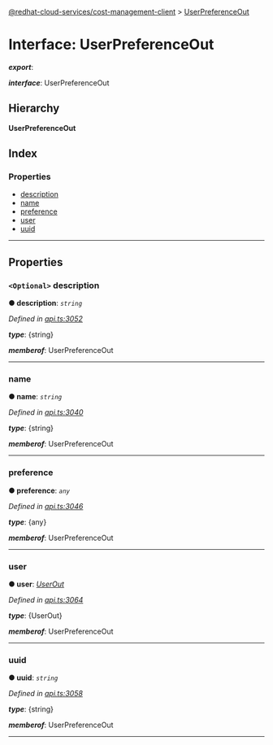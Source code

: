 [@redhat-cloud-services/cost-management-client](../README.md) > [UserPreferenceOut](../interfaces/userpreferenceout.md)

# Interface: UserPreferenceOut

*__export__*: 

*__interface__*: UserPreferenceOut

## Hierarchy

**UserPreferenceOut**

## Index

### Properties

* [description](userpreferenceout.md#description)
* [name](userpreferenceout.md#name)
* [preference](userpreferenceout.md#preference)
* [user](userpreferenceout.md#user)
* [uuid](userpreferenceout.md#uuid)

---

## Properties

<a id="description"></a>

### `<Optional>` description

**● description**: *`string`*

*Defined in [api.ts:3052](https://github.com/RedHatInsights/javascript-clients/blob/master/packages/cost-management/api.ts#L3052)*

*__type__*: {string}

*__memberof__*: UserPreferenceOut

___
<a id="name"></a>

###  name

**● name**: *`string`*

*Defined in [api.ts:3040](https://github.com/RedHatInsights/javascript-clients/blob/master/packages/cost-management/api.ts#L3040)*

*__type__*: {string}

*__memberof__*: UserPreferenceOut

___
<a id="preference"></a>

###  preference

**● preference**: *`any`*

*Defined in [api.ts:3046](https://github.com/RedHatInsights/javascript-clients/blob/master/packages/cost-management/api.ts#L3046)*

*__type__*: {any}

*__memberof__*: UserPreferenceOut

___
<a id="user"></a>

###  user

**● user**: *[UserOut](userout.md)*

*Defined in [api.ts:3064](https://github.com/RedHatInsights/javascript-clients/blob/master/packages/cost-management/api.ts#L3064)*

*__type__*: {UserOut}

*__memberof__*: UserPreferenceOut

___
<a id="uuid"></a>

###  uuid

**● uuid**: *`string`*

*Defined in [api.ts:3058](https://github.com/RedHatInsights/javascript-clients/blob/master/packages/cost-management/api.ts#L3058)*

*__type__*: {string}

*__memberof__*: UserPreferenceOut

___

